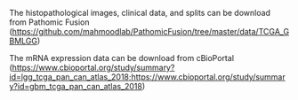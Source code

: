 The histopathological images, clinical data, and splits can be download from Pathomic Fusion (https://github.com/mahmoodlab/PathomicFusion/tree/master/data/TCGA_GBMLGG)

The mRNA expression data can be download from cBioPortal (https://www.cbioportal.org/study/summary?id=lgg_tcga_pan_can_atlas_2018;https://www.cbioportal.org/study/summary?id=gbm_tcga_pan_can_atlas_2018)

